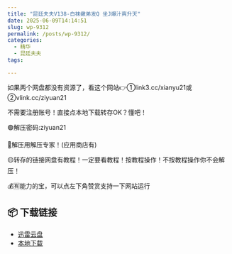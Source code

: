 ```yaml
---
title: "昆廷夫夫V138-白袜嫩弟发Q 坐J爆汁爽升天"
date: 2025-06-09T14:14:51
slug: wp-9312
permalink: /posts/wp-9312/
categories:
  - 精华
  - 昆廷夫夫
tags:

---
```


如果两个网盘都没有资源了，看这个网站👉①link3.cc/xianyu21或②vlink.cc/ziyuan21

不需要注册账号！直接点本地下载转存OK？懂吧！

🟢解压密码:ziyuan21

🔵解压用解压专家！(应用商店有)

🟡转存的链接网盘有教程！一定要看教程！按教程操作！不按教程操作你不会解压！

💰🈶能力的宝，可以点左下角赞赏支持一下网站运行

## 📦 下载链接
- [迅雷云盘](https://blziyuan21.com/pay-download/9312?key=4b6eb04c8b&down_id=0)
- [本地下载](https://blziyuan21.com/pay-download/9312?key=4b6eb04c8b&down_id=1)


